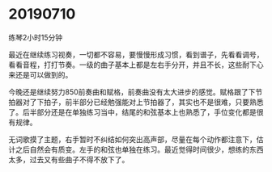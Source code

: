 # 20190710

练琴2小时15分钟

最近在继续练习视奏，一切都不容易，要慢慢形成习惯，看到谱子，先看看调号，看看音程，打打节奏。一级的曲子基本上都是左右手分开，并且不长，这些耐下心来还是可以做到的。

今晚还是继续努力850前奏曲和赋格，前奏曲没有太大进步的感觉。赋格跟了下节拍器对了下拍子，前半部分已经勉强能对上节拍器了，其实也不是很难，只要熟悉了。后半部分还是在单独练习当中，结尾的和弦基本上也熟悉了，手位变化都是很有规律。

无词歌摸了主题，右手暂时不纠结如何突出高声部，尽量在每个动作都注意下，估计之后自然会有质变。左手的和弦也单独在练习。最近觉得时间很少，想练的东西太多，过去又有些曲子不得不放下了。
